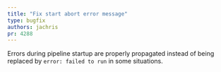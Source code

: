 ```yaml
---
title: "Fix start abort error message"
type: bugfix
authors: jachris
pr: 4288
---
```


Errors during pipeline startup are properly propagated instead of being replaced
by `error: failed to run` in some situations.

